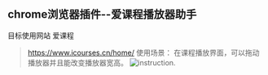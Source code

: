 ## chrome浏览器插件--爱课程播放器助手
目标使用网站 爱课程
> https://www.icourses.cn/home/
使用场景：
在课程播放界面，可以拖动播放器并且能改变播放器宽高。
![instruction]().